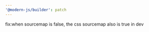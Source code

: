 ```yaml
---
'@modern-js/builder': patch
---
```


fix:when sourcemap is false, the css sourcemap also is true in dev
